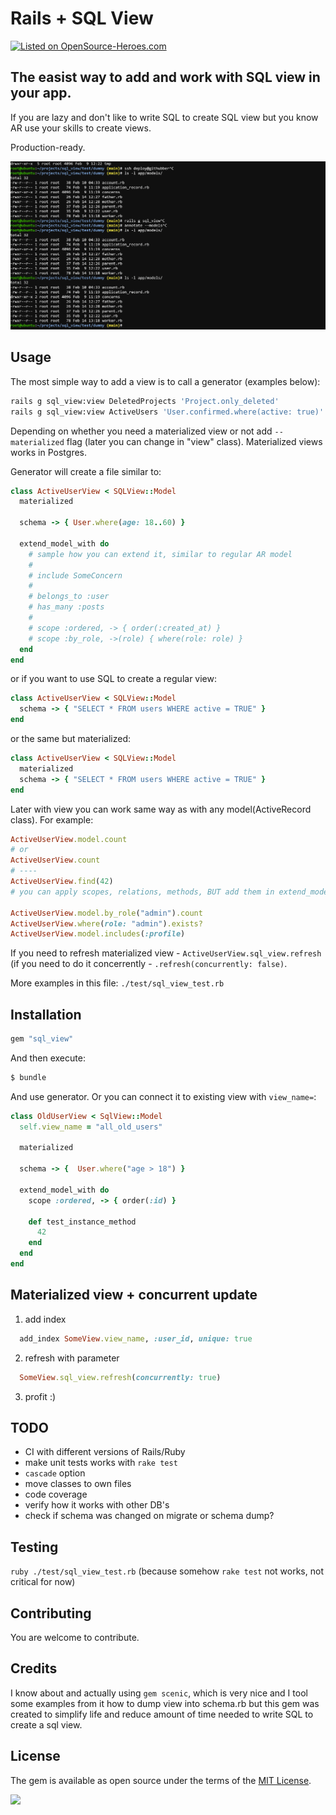 # Rails + SQL View

[![Listed on OpenSource-Heroes.com](https://opensource-heroes.com/badge-v1.svg)](https://opensource-heroes.com/r/igorkasyanchuk/sql_view)

## The easist way to add and work with SQL view in your app.

If you are lazy and don't like to write SQL to create SQL view but you know AR use your skills to create views.

Production-ready.

![Demo](docs/sql_view.gif?raw=true "Demo")

## Usage

The most simple way to add a view is to call a generator (examples below):

```bash
rails g sql_view:view DeletedProjects 'Project.only_deleted'
rails g sql_view:view ActiveUsers 'User.confirmed.where(active: true)' --materialized
```

Depending on whether you need a materialized view or not add `--materialized` flag (later you can change in "view" class). Materialized views works in Postgres.

Generator will create a file similar to:

```ruby
class ActiveUserView < SQLView::Model
  materialized

  schema -> { User.where(age: 18..60) }

  extend_model_with do
    # sample how you can extend it, similar to regular AR model
    #
    # include SomeConcern
    #
    # belongs_to :user
    # has_many :posts
    #
    # scope :ordered, -> { order(:created_at) }
    # scope :by_role, ->(role) { where(role: role) }
  end
end
```

or if you want to use SQL to create a regular view:


```ruby
class ActiveUserView < SQLView::Model
  schema -> { "SELECT * FROM users WHERE active = TRUE" }
end
```

or the same but materialized:

```ruby
class ActiveUserView < SQLView::Model
  materialized
  schema -> { "SELECT * FROM users WHERE active = TRUE" }
end
```

Later with view you can work same way as with any model(ActiveRecord class). For example:

```ruby
ActiveUserView.model.count
# or
ActiveUserView.count
# ----
ActiveUserView.find(42)
# you can apply scopes, relations, methods, BUT add them in extend_model_with block

ActiveUserView.model.by_role("admin").count
ActiveUserView.where(role: "admin").exists?
ActiveUserView.model.includes(:profile)
```

If you need to refresh materialized view - `ActiveUserView.sql_view.refresh` (if you need to do it concerrently - `.refresh(concurrently: false)`.

More examples in this file: `./test/sql_view_test.rb`

## Installation

```ruby
gem "sql_view"
```

And then execute:
```bash
$ bundle
```

And use generator. Or you can connect it to existing view with `view_name=`:

```ruby
class OldUserView < SqlView::Model
  self.view_name = "all_old_users"

  materialized

  schema -> {  User.where("age > 18") }

  extend_model_with do
    scope :ordered, -> { order(:id) }

    def test_instance_method
      42
    end
  end
end
```

## Materialized view + concurrent update

1. add index

```ruby
  add_index SomeView.view_name, :user_id, unique: true
```

2. refresh with parameter

```ruby
  SomeView.sql_view.refresh(concurrently: true)
```

3. profit :)

## TODO

- CI with different versions of Rails/Ruby
- make unit tests works with `rake test`
- `cascade` option
- move classes to own files
- code coverage
- verify how it works with other DB's
- check if schema was changed on migrate or schema dump?

## Testing

`ruby ./test/sql_view_test.rb` (because somehow `rake test` not works, not critical for now)

## Contributing

You are welcome to contribute.

## Credits

I know about and actually using `gem scenic`, which is very nice and I tool some examples from it how to dump view into schema.rb but this gem was created to simplify life and reduce amount of time needed to write SQL to create a sql view.

## License

The gem is available as open source under the terms of the [MIT License](https://opensource.org/licenses/MIT).

[<img src="https://github.com/igorkasyanchuk/rails_time_travel/blob/main/docs/more_gems.png?raw=true"
/>](https://www.railsjazz.com/?utm_source=github&utm_medium=bottom&utm_campaign=sql_view)
